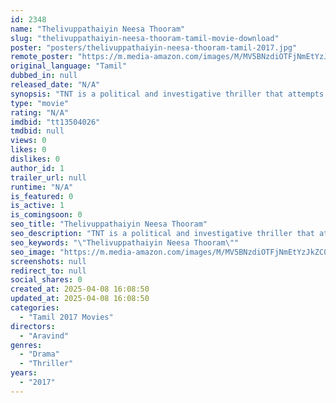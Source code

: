 ```yaml
---
id: 2348
name: "Thelivuppathaiyin Neesa Thooram"
slug: "thelivuppathaiyin-neesa-thooram-tamil-movie-download"
poster: "posters/thelivuppathaiyin-neesa-thooram-tamil-2017.jpg"
remote_poster: "https://m.media-amazon.com/images/M/MV5BNzdiOTFjNmEtYzJkZC00NDBkLTgwM2EtYjNlOTFiMzBkMzNmXkEyXkFqcGdeQXVyMjg4MTU0MzI@._V1_SX300.jpg"
original_language: "Tamil"
dubbed_in: null
released_date: "N/A"
synopsis: "TNT is a political and investigative thriller that attempts to unearth the conspiracies that resulted in the 1997 communal riots in Coimbatore, which resulted in the death of 18 Muslims."
type: "movie"
rating: "N/A"
imdbid: "tt13504026"
tmdbid: null
views: 0
likes: 0
dislikes: 0
author_id: 1
trailer_url: null
runtime: "N/A"
is_featured: 0
is_active: 1
is_comingsoon: 0
seo_title: "Thelivuppathaiyin Neesa Thooram"
seo_description: "TNT is a political and investigative thriller that attempts to unearth the conspiracies that resulted in the 1997 communal riots in Coimbatore, which resulted in the death of 18 Muslims."
seo_keywords: "\"Thelivuppathaiyin Neesa Thooram\""
seo_image: "https://m.media-amazon.com/images/M/MV5BNzdiOTFjNmEtYzJkZC00NDBkLTgwM2EtYjNlOTFiMzBkMzNmXkEyXkFqcGdeQXVyMjg4MTU0MzI@._V1_SX300.jpg"
screenshots: null
redirect_to: null
social_shares: 0
created_at: 2025-04-08 16:08:50
updated_at: 2025-04-08 16:08:50
categories:
  - "Tamil 2017 Movies"
directors:
  - "Aravind"
genres:
  - "Drama"
  - "Thriller"
years:
  - "2017"
---
```

